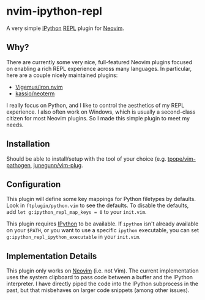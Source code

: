 # nvim-ipython-repl

A very simple [IPython](https://ipython.org/) [REPL](https://en.wikipedia.org/wiki/Read%E2%80%93eval%E2%80%93print_loop) plugin for [Neovim](https://neovim.io/).

## Why?

There are currently some very nice, full-featured Neovim plugins focused on enabling a rich REPL experience across many languages.  In particular, here are a couple nicely maintained plugins:
  * [Vigemus/iron.nvim](https://github.com/Vigemus/iron.nvim)
  * [kassio/neoterm](https://github.com/kassio/neoterm)

I really focus on Python, and I like to control the aesthetics of my REPL experience.  I also often work on Windows, which is usually a second-class citizen for most Neovim plugins.  So I made this simple plugin to meet my needs.

## Installation

Should be able to install/setup with the tool of your choice (e.g. [tpope/vim-pathogen](https://github.com/tpope/vim-pathogen), [junegunn/vim-plug](https://github.com/junegunn/vim-plug).

## Configuration

This plugin will define some key mappings for Python filetypes by defaults.  Look in `ftplugin/python.vim` to see the defaults.  To disable the defaults, add `let g:ipython_repl_map_keys = 0` to your `init.vim`.

This plugin requires [IPython](https://ipython.org/) to be available.  If `ipython` isn't already available on your `$PATH`, or you want to use a specific `ipython` executable, you can set `g:ipython_repl_ipython_executable` in your `init.vim`.

## Implementation Details

This plugin only works on [Neovim](https://neovim.io/) (i.e. not Vim).  The current implementation uses the system clipboard to pass code between a buffer and the IPython interpreter.  I have directly piped the code into the IPython subprocess in the past, but that misbehaves on larger code snippets (among other issues).
